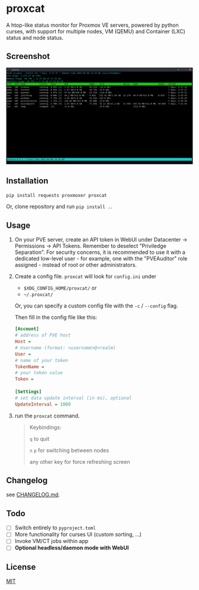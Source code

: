 # proxcat
A htop-like status monitor for Proxmox VE servers, powered by python curses, with support for multiple nodes, VM (QEMU) and Container (LXC) status and node status.

## Screenshot
![connected to my own PVE server](screenshot.jpg)
## Installation
`pip install requests proxmoxer proxcat`

Or, clone repository and run `pip install .`. 

## Usage
1. On your PVE server, create an API token in WebUI under Datacenter -> Permissions -> API Tokens. Remember to deselect "Priviledge Separation". For security concerns, it is recommended to use it with a dedicated low-level user - for example, one with the "PVEAuditor" role assigned - instead of root or other administrators.
2. Create a config file. `proxcat` will look for `config.ini` under
    - `$XDG_CONFIG_HOME/proxcat/` or
    - `~/.proxcat/`

    Or, you can specify a custom config file with the `-c` / `--config` flag.

    Then fill in the config file like this:
   ```ini
   [Account]
   # address of PVE host
   Host = 
   # Username (format: <username>@<realm)
   User = 
   # name of your token
   TokenName = 
   # your token value
   Token = 

   [Settings]
   # set data update interval (in ms), optional
   UpdateInterval = 1000
   ```
3. run the `proxcat` command.
   > Keybindings:
   > 
   > `q` to quit
   > 
   > `n` `p` for switching between nodes
   > 
   > any other key for force refreshing screen
## Changelog
see [CHANGELOG.md](CHANGELOG.md).

## Todo
- [ ] Switch entirely to `pyproject.toml`
- [ ] More functionality for curses UI (custom sorting, ...)
- [ ] Invoke VM/CT jobs within app
- [ ] **Optional headless/daemon mode with WebUI**

## License
[MIT](LICENSE)
